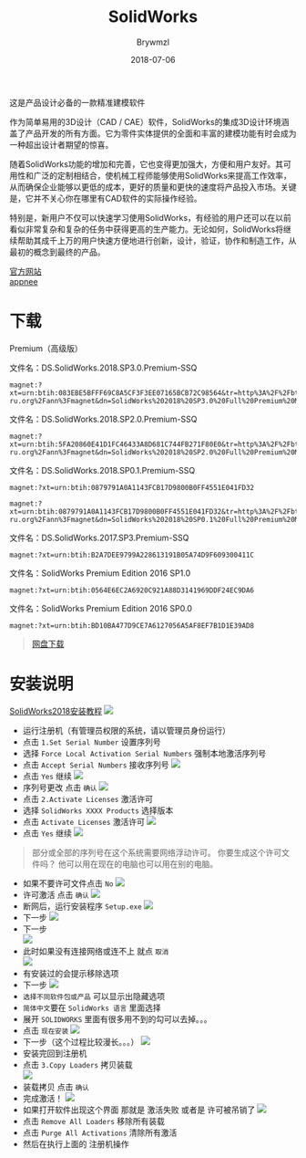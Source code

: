﻿---
layout:     post
title:      SolidWorks
date:       2018-07-06
author:     Brywmzl
tags: [SolidWorks]
categories: [三维建模]

---
这是产品设计必备的一款精准建模软件

<!--more-->

作为简单易用的3D设计（CAD / CAE）软件，SolidWorks的集成3D设计环境涵盖了产品开发的所有方面。它为零件实体提供的全面和丰富的建模功能有时会成为一种超出设计者期望的惊喜。

随着SolidWorks功能的增加和完善，它也变得更加强大，方便和用户友好。其可用性和广泛的定制相结合，使机械工程师能够使用SolidWorks来提高工作效率，从而确保企业能够以更低的成本，更好的质量和更快的速度将产品投入市场。关键是，它并不关心你在哪里有CAD软件的实际操作经验。

特别是，新用户不仅可以快速学习使用SolidWorks，有经验的用户还可以在以前看似非常复杂和复杂的任务中获得更高的生产能力。无论如何，SolidWorks将继续帮助其成千上万的用户快速方便地进行创新，设计，验证，协作和制造工作，从最初的概念到最终的产品。

[官方网站](http://www.solidworks.com.cn/)  
[appnee](http://appnee.com/solidworks/)  

# 下载
Premium（高级版）


文件名：DS.SolidWorks.2018.SP3.0.Premium-SSQ

```
magnet:?xt=urn:btih:083EBE5BFFF69C8A5CF3F3EE07165BCB72C98564&tr=http%3A%2F%2Fbt2.t-ru.org%2Fann%3Fmagnet&dn=SolidWorks%202018%20SP3.0%20Full%20Premium%20Multilanguage%20Integrated%20x64%20%5B2018%2C%20MULTILANG%20%2BRUS%5D
```
文件名：DS.SolidWorks.2018.SP2.0.Premium-SSQ
```
magnet:?xt=urn:btih:5FA20860E41D1FC46433A8D681C744FB271F80E0&tr=http%3A%2F%2Fbt3.t-ru.org%2Fann%3Fmagnet&dn=SolidWorks%202018%20SP2.0%20Full%20Premium%20Multilanguage%20Integrated%20x64%20%5B2018%2C%20MULTILANG%20%2BRUS%5D
```
文件名：DS.SolidWorks.2018.SP0.1.Premium-SSQ
```
magnet:?xt=urn:btih:0879791A0A1143FCB17D9800B0FF4551E041FD32
```
```
magnet:?xt=urn:btih:0879791A0A1143FCB17D9800B0FF4551E041FD32&tr=http%3A%2F%2Fbt4.t-ru.org%2Fann%3Fmagnet&dn=SolidWorks%202018%20SP0.1%20Full%20Premium%20Multilanguage%20Integrated%20x64%20%5B2017%2C%20MULTILANG%20%2BRUS%5D
```
文件名：DS.SolidWorks.2017.SP3.Premium-SSQ
```
magnet:?xt=urn:btih:B2A7DEE9799A228613191B05A74D9F609300411C
```
文件名：SolidWorks Premium Edition 2016 SP1.0
```
magnet:?xt=urn:btih:0564E6EC2A6920C921A88D3141969DDF24EC9DA6
```
文件名：SolidWorks Premium Edition 2016 SP0.0
```
magnet:?xt=urn:btih:BD10BA477D9CE7A6127056A5AF8EF7B1D1E39AD8
```  
> [网盘下载](https://pan.baidu.com/s/1slvAamD)  

# 安装说明
[SolidWorks2018安装教程](http://jingyan.baidu.com/article/2fb0ba40f9350400f2ec5f2a.html?allowHTTP=1)
![](/img/SolidWorks/1.png)
* 运行注册机（有管理员权限的系统，请以管理员身份运行）
* 点击 `1.Set Serial Number` 设置序列号
* 选择 `Force Local Activation Serial Numbers` 强制本地激活序列号
* 点击 `Accept Serial Numbers` 接收序列号
![](/img/SolidWorks/2.png)
* 点击 `Yes` 继续
![](/img/SolidWorks/3.png)
* 序列号更改 点击 `确认` 
![](/img/SolidWorks/4.png)
* 点击 `2.Activate Licenses` 激活许可
* 选择 `SolidWorks XXXX Products` 选择版本
* 点击 `Activate Licenses` 激活许可
![](/img/SolidWorks/5.png)
* 点击 `Yes` 继续
![](/img/SolidWorks/6.png)
> 部分或全部的序列号在这个系统需要网络浮动许可。
> 你要生成这个许可文件吗？
> 他可以用在现在的电脑也可以用在别的电脑。
* 如果不要许可文件点击 `No`
![](/img/SolidWorks/7.png)
* 许可激活 点击 `确认`
![](/img/SolidWorks/8.png)
* 断网后，运行安装程序 `Setup.exe`
![](/img/SolidWorks/9.png)
* 下一步
![](/img/SolidWorks/10.png) 
* 下一步  
![](/img/SolidWorks/11.png) 
* 此时如果没有连接网络或连不上 就点 `取消`  
![](/img/SolidWorks/12.png)
* 有安装过的会提示移除选项
* 下一步
![](/img/SolidWorks/13.png)
* `选择不同软件包或产品` 可以显示出隐藏选项
* `简体中文`要在 `SolidWorks 语言` 里面选择
* 展开 `SOLIDWORKS`   里面有很多用不到的勾可以去掉。。。
* 点击 `现在安装`
![](/img/SolidWorks/14.png)
* 下一步（这个过程比较漫长。。。）
![](/img/SolidWorks/15.png)
* 安装完回到注册机  
* 点击 `3.Copy Loaders` 拷贝装载  
![](/img/SolidWorks/16.png)
* 装载拷贝 点击 `确认`
* 完成激活！
![](/img/SolidWorks/17.png)
* 如果打开软件出现这个界面 那就是 激活失败 或者是 许可被吊销了
![](/img/SolidWorks/18.png)
* 点击 `Remove All Loaders` 移除所有装载
* 点击 `Purge All Activations` 清除所有激活
* 然后在执行上面的 注册机操作
